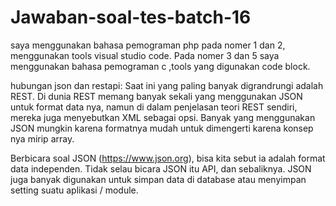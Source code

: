 # Jawaban-soal-tes-batch-16
saya menggunakan bahasa pemograman php pada nomer 1 dan 2, menggunakan tools visual studio code. Pada nomer 3 dan 5 saya menggunakan bahasa pemograman c ,tools yang digunakan code block.

hubungan json dan restapi:
Saat ini yang paling banyak digrandrungi adalah REST. Di dunia REST memang banyak sekali yang menggunakan JSON untuk format data nya, namun di dalam penjelasan teori REST sendiri, mereka juga menyebutkan XML sebagai opsi. Banyak yang menggunakan JSON mungkin karena formatnya mudah untuk dimengerti karena konsep nya mirip array.

Berbicara soal JSON (https://www.json.org), bisa kita sebut ia adalah format data independen. Tidak selau bicara JSON itu API, dan sebaliknya. JSON juga banyak digunakan untuk simpan data di database atau menyimpan setting suatu aplikasi / module.
